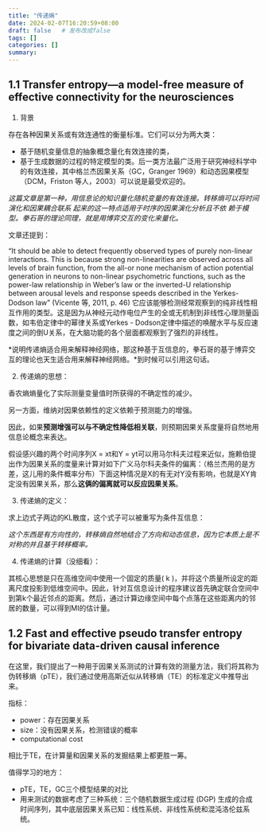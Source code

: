 ```yaml
---
title: "传递熵"
date: 2024-02-07T16:20:59+08:00
draft: false   # 发布改成false
tags: []
categories: [] 
summary:
---
```


## **1.1 Transfer** **entropy**—a model-free measure of effective **connectivity** **for the neurosciences**

1. 背景

存在各种因果关系或有效连通性的衡量标准。它们可以分为两大类：

- 基于随机变量信息的抽象概念量化有效连接的类，
- 基于生成数据的过程的特定模型的类。后一类方法最广泛用于研究神经科学中的有效连接，其中格兰杰因果关系（GC，Granger 1969）和动态因果模型（DCM，Friston 等人，2003）可以说是最受欢迎的。

*这篇文章是第一种，用信息论的知识量化随机变量的有效连接。转移熵可以将时间演化和因果耦合联系 起来的这一特点适用于时序的因果演化分析且不依 赖于模型。拳石哥的理论同理，就是用博弈交互的变化来量化。*

文章还提到：

“It should be able to detect frequently observed types of purely non-linear interactions. This is because strong non-linearities are observed across all levels of brain function, from the all-or none mechanism of action potential generation in neurons to non-linear psychometric functions, such as the power-law relationship in Weber’s law or the inverted-U relationship between arousal levels and response speeds described in the Yerkes-Dodson law” (Vicente 等, 2011, p. 46) 它应该能够检测经常观察到的纯非线性相互作用的类型。这是因为从神经元动作电位产生的全或无机制到非线性心理测量函数，如韦伯定律中的幂律关系或Yerkes - Dodson定律中描述的唤醒水平与反应速度之间的倒U关系，在大脑功能的各个层面都观察到了强烈的非线性。

*说明传递熵适合用来解释神经网络，那这种基于互信息的，拳石哥的基于博弈交互的理论也天生适合用来解释神经网络。*到时候可以引用这句话。

2. 传递熵的思想：

香农熵熵量化了实际测量变量值时所获得的不确定性的减少。

另一方面，维纳对因果依赖性的定义依赖于预测能力的增强。

因此，如果**预测增强可以与不确定性降低相关联**，则预期因果关系度量将自然地用信息论概念来表达。

假设感兴趣的两个时间序列X = xt和Y = yt可以用马尔科夫过程来近似，施赖伯提出作为因果关系的度量来计算对如下广义马尔科夫条件的偏离：（格兰杰用的是方差，这儿用的条件概率分布）下面这种情况是X的有无对Y没有影响，也就是XY肯定没有因果关系，那么**这俩的偏离就可以反应因果关系**。

3. 传递熵的定义：

求上边式子两边的KL散度，这个式子可以被重写为条件互信息：

*这个东西是有方向性的，转移熵自然地结合了方向和动态信息，因为它本质上是不对称的并且基于转移概率。*

4. 传递熵的计算（没细看）：

其核心思想是只在高维空间中使用一个固定的质量( k )，并将这个质量所设定的距离尺度投影到低维空间中。因此，针对互信息设计的程序建议首先确定联合空间中到第k个最近邻点的距离。然后，通过计算边缘空间中每个点落在这些距离内的邻居的数量，可以得到MI的估计量。

## 1.2 Fast and effective pseudo transfer entropy for bivariate data-driven causal inference

在这里，我们提出了一种用于因果关系测试的计算有效的测量方法，我们将其称为伪转移熵（pTE），我们通过使用高斯近似从转移熵（TE）的标准定义中推导出来。

指标：

- power：存在因果关系
- size：没有因果关系，检测错误的概率
- computational cost

相比于TE，在计算量和因果关系的发掘结果上都更胜一筹。

值得学习的地方：

- pTE，TE，GC三个模型结果的对比
- 用来测试的数据考虑了三种系统：三个随机数据生成过程 (DGP) 生成的合成时间序列，其中底层因果关系已知：线性系统、非线性系统和混沌洛伦兹系统。

